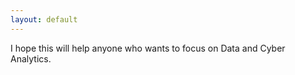 ```yaml
---
layout: default
---
```


I hope this will help anyone who wants to focus on Data and Cyber Analytics.
